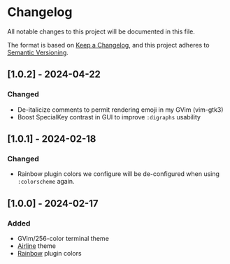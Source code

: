 # Changelog

All notable changes to this project will be documented in this file.

The format is based on [Keep a Changelog](https://keepachangelog.com/en/1.1.0/),
and this project adheres to [Semantic Versioning](https://semver.org/spec/v2.0.0.html).

## [1.0.2] - 2024-04-22

### Changed

- De-italicize comments to permit rendering emoji in my GVim (vim-gtk3)
- Boost SpecialKey contrast in GUI to improve `:digraphs` usability

## [1.0.1] - 2024-02-18

### Changed

- Rainbow plugin colors we configure will be de-configured when using `:colorscheme` again.

## [1.0.0] - 2024-02-17

### Added

- GVim/256-color terminal theme
- [Airline](https://github.com/vim-airline/vim-airline) theme
- [Rainbow](https://github.com/luochen1990/rainbow) plugin colors

